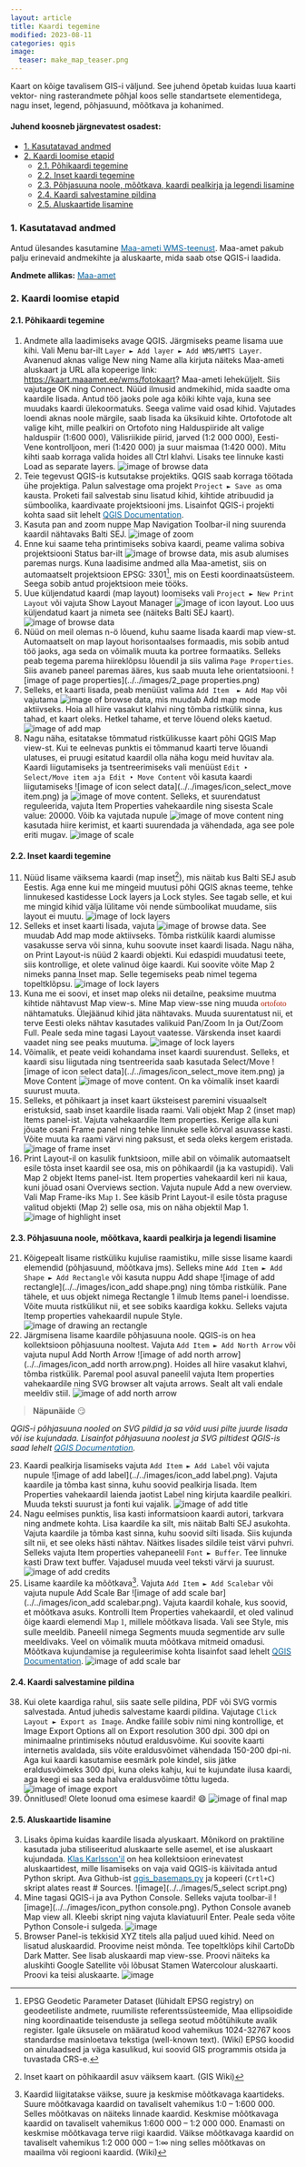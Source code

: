 ```yaml
---
layout: article
title: Kaardi tegemine
modified: 2023-08-11
categories: qgis
image:
  teaser: make_map_teaser.png
---
```


Kaart on kõige tavalisem GIS-i väljund. See juhend õpetab kuidas luua kaarti vektor- ning rasterandmete põhjal koos selle standartsete elementidega, nagu inset, legend, põhjasuund, mõõtkava ja kohanimed.

#### Juhend koosneb järgnevatest osadest:

- [1. Kasutatavad andmed](#1-kasutatavad-andmed)
- [2. Kaardi loomise etapid](#2-kaardi-loomise-etapid)
  * [2.1. Põhikaardi tegemine](#21-põhikaardi-tegemine)
  * [2.2. Inset kaardi tegemine](#22-inset-kaardi-tegemine)
  * [2.3. Põhjasuuna noole, mõõtkava, kaardi pealkirja ja legendi lisamine](#23-põhjasuuna-noole-mõõtkava-kaardi-pealkirja-ja-legendi-lisamine)
  * [2.4. Kaardi salvestamine pildina](#24-kaardi-salvestamine-pildina)
  * [2.5. Aluskaartide lisamine](#25-aluskaartide-lisamine)

### 1. Kasutatavad andmed

Antud ülesandes kasutamine [<span style="color:#0564A0">Maa-ameti WMS-teenust</span>](https://geoportaal.maaamet.ee/est/Teenused/WMSWFS-teenused-p65.html). Maa-amet pakub palju erinevaid andmekihte ja aluskaarte, mida saab otse QGIS-i laadida.

**Andmete allikas:** [<span style="color:#0564A0">Maa-amet</span>](https://geoportaal.maaamet.ee/est/Teenused/WMSWFS-teenused-p65.html)

### 2. Kaardi loomise etapid
#### 2.1. Põhikaardi tegemine
1. Andmete alla laadimiseks avage QGIS. Järgmiseks peame lisama uue kihi. Vali Menu bar-ilt `Layer ► Add layer ► Add WMS/WMTS Layer`. Avanenud aknas valige New ning Name alla kirjuta näiteks Maa-ameti aluskaart ja URL alla kopeerige link: https://kaart.maaamet.ee/wms/fotokaart? Maa-ameti leheküljelt. Siis vajutage OK ning Connect. Nüüd ilmusid andmekihid, mida saadte oma kaardile lisada. Antud töö jaoks pole aga kõiki kihte vaja, kuna see muudaks kaardi ülekoormatuks. Seega valime vaid osad kihid. Vajutades loendi aknas noole märgile, saab lisada ka üksikuid kihte. Ortofotode alt valige kiht, mille pealkiri on Ortofoto ning Halduspiiride alt valige halduspiir (1:600 000), Välisriikide piirid, jarved (1:2 000 000), Eesti-Vene kontrolljoon, meri (1:420 000) ja suur maismaa (1:420 000). Mitu kihti saab korraga valida hoides all Ctrl klahvi. Lisaks tee linnuke kasti Load as separate layers.
![image of browse data ](../../images/e2_wms_lisamine.png)
2. Teie tegevust QGIS-is kutsutakse projektiks. QGIS saab korraga töötada ühe projektiga. Palun salvestage oma projekt `Project ► Save as` oma kausta. Proketi fail salvestab sinu lisatud kihid, kihtide atribuudid ja sümboolika, kaardivaate projektsiooni jms. Lisainfot QGIS-i projekti kohta saad siit lehelt [<span style="color:#0564A0">QGIS Documentation</span>](https://docs.qgis.org/3.28/en/docs/user_manual/introduction/project_files.html#working-with-project-files).
3. Kasuta pan and zoom nuppe Map Navigation Toolbar-il ning suurenda kaardil nähtavaks Balti SEJ. 
![image of zoom](../../images/e2_zoom_BaltiSEJ.png)
4. Enne kui saame teha printimiseks sobiva kaardi, peame valima sobiva projektsiooni Status bar-ilt ![image of browse data](../../images/icon_crs.png), mis asub alumises paremas nurgs. Kuna laadisime andmed alla Maa-ametist, siis on automaatselt projektsioon EPSG: 3301[^1], mis on Eesti koordinaatsüsteem. Seega sobib antud projektsioon meie tööks.
5. Uue küljendatud kaardi (map layout) loomiseks vali `Project ► New Print Layout` või vajuta Show Layout Manager ![image of icon layout](../../images/icon_layout.png). Loo uus küljendatud kaart ja nimeta see (näiteks Balti SEJ kaart). 
![image of browse data](../../images/2_new_layout.png)
6. Nüüd on meil olemas n-ö lõuend, kuhu saame lisada kaardi map view-st. Automaatselt on map layout horisontaalses formaadis, mis sobib antud töö jaoks, aga seda on võimalik muuta ka portree formaatiks. Selleks peab tegema parema hiireklõpsu lõuendil ja siis valima `Page Properties`. Siis avaneb paneel paremas ääres, kus saab muuta lehe orientatsiooni. 
![image of page properties](../../images/2_page properties.png)
7. Selleks, et kaarti lisada, peab menüüst valima `Add Item  ► Add Map` või vajutama ![image of browse data](../../images/icon_add_map.png), mis muudab Add map mode aktiivseks. Hoia all hiire vasakut klahvi ning tõmba ristkülik sinna, kus tahad, et kaart oleks. Hetkel tahame, et terve lõuend oleks kaetud.
![image of add map](../../images/e2_addmap.png)
8. Nagu näha, esitatakse tõmmatud ristkülikusse kaart põhi QGIS Map view-st. Kui te eelnevas punktis ei tõmmanud kaarti terve lõuandi ulatuses, ei pruugi esitatud kaardil olla näha kogu meid huvitav ala. Kaardi liigutamiseks ja tsentreerimiseks vali menüüst `Edit ‣ Select/Move item aja Edit ‣ Move Content` või kasuta kaardi liigutamiseks ![image of icon select data](../../images/icon_select_move item.png) ja ![image of move content](../../images/icon_move_content.png). Selleks, et suurendatust reguleerida, vajuta Item Properties vahekaardile ning sisesta Scale value: 20000. Võib ka vajutada nupule ![image of move content](../../images/icon_move_content.png) ning kasutada hiire kerimist, et kaarti suurendada ja vähendada, aga see pole eriti mugav. 
![image of scale](../../images/e2_scale.png)

#### 2.2. Inset kaardi tegemine
11. Nüüd lisame väiksema kaardi (map inset[^2]), mis näitab kus Balti SEJ asub Eestis. Aga enne kui me mingeid muutusi põhi QGIS aknas teeme, tehke linnukesed kastidesse Lock layers ja Lock styles. See tagab selle, et kui me mingid kihid välja lülitame või nende sümboolikat muudame, siis layout ei muutu. 
![image of lock layers](../../images/e2_lock_layers.png)
12. Selleks et inset kaarti lisada, vajuta ![image of browse data](../../images/icon_add_map.png). See muudab Add map mode aktiivseks. Tõmba ristkülik kaardi alumisse vasakusse serva või sinna, kuhu soovute inset kaardi lisada. Nagu näha, on Print Layout-is nüüd 2 kaardi objekti. Kui edaspidi muudatusi teete, siis kontrollige, et olete valinud õige kaardi. Kui soovite võite Map 2 nimeks panna Inset map. Selle tegemiseks peab nimel tegema topeltklõpsu.
![image of lock layers](../../images/e2_inset_map.png)
13. Kuna me ei soovi, et inset map oleks nii detailne, peaksime muutma kihtide nähtavust Map view-s. Mine Map view-sse ning muuda <span style="font-family:Consolas; color:#AF1B03">ortofoto</span> nähtamatuks. Ülejäänud kihid jäta nähtavaks. Muuda suurentatust nii, et terve Eesti oleks nähtav kasutades valikuid Pan/Zoom In ja Out/Zoom Full. Peale seda mine tagasi Layout vaatesse. Värskenda inset kaardi vaadet ning see peaks muutuma.
![image of lock layers](../../images/e2_zoom_for_inset.png)
13. Võimalik, et peate veidi kohandama inset kaardi suurendust. Selleks, et kaardi sisu liigutada ning tsentreerida saab kasutada Select/Move ![image of icon select data](../../images/icon_select_move item.png) ja Move Content ![image of move content](../../images/icon_move_content.png). On ka võimalik inset kaardi suurust muuta.
14. Selleks, et põhikaart ja inset kaart üksteisest paremini visuaalselt eristuksid, saab inset kaardile lisada raami. Vali objekt Map 2 (inset map) Items panel-ist. Vajuta vahekaardile Item properties. Kerige alla kuni jõuate osani Frame panel ning tehke linnuke selle kõrval asuvasse kasti. Võite muuta ka raami värvi ning paksust, et seda oleks kergem eristada.
![image of frame inset](../../images/e2_inset_frame.png)
15. Print Layout-il on kasulik funktsioon, mille abil on võimalik automaatselt esile tõsta inset kaardil see osa, mis on põhikaardil (ja ka vastupidi). Vali Map 2 objekt Items panel-ist. Item properties vahekaardil keri nii kaua, kuni jõuad osani Overviews section. Vajuta nupule Add a new overview. Vali Map Frame-iks <span style="font-family:Consolas">Map 1</span>. See käsib Print Layout-il esile tõsta praguse valitud objekti (Map 2) selle osa, mis on näha objektil Map 1.
![image of highlight inset](../../images/e2_hightlight_inset.png)

#### 2.3. Põhjasuuna noole, mõõtkava, kaardi pealkirja ja legendi lisamine
21. Kõigepealt lisame ristküliku kujulise raamistiku, mille sisse lisame kaardi elemendid (põhjasuund, mõõtkava jms). Selleks mine `Add Item ► Add Shape ► Add Rectangle` või kasuta nuppu Add shape ![image of add rectangle](../../images/icon_add shape.png) ning tõmba ristkülik. Pane tähele, et uus objekt nimega Rectangle 1 ilmub Items panel-i loendisse. Võite muuta ristkülikut nii, et see sobiks kaardiga kokku. Selleks vajuta Itemp properties vahekaardil nupule Style.
![image of drawing an rectangle](../../images/e2_draw_rectangle.png)
22. Järgmisena lisame kaardile põhjasuuna noole. QGIS-is on hea kollektsioon põhjasuuna nooltest. Vajuta `Add Item ► Add North Arrow` või vajuta nupul Add North Arrow ![image of add north arrow](../../images/icon_add north arrow.png). Hoides all hiire vasakut klahvi, tõmba ristkülik. Paremal pool asuval paneelil vajuta Item properties vahekaardile ning SVG browser alt vajuta arrows. Sealt alt vali endale meeldiv stiil. 
![image of add north arrow](../../images/e2_add_north_arrow.png)
>**Näpunäide** :smirk:
>
*QGIS-i põhjasuuna nooled on SVG pildid ja sa võid uusi pilte juurde lisada või ise kujundada. Lisainfot põhjasuuna noolest ja SVG piltidest QGIS-is saad lehelt [<span style="color:#0564A0">QGIS Documentation</span>](https://docs.qgis.org/3.28/en/docs/user_manual/print_composer/composer_items/composer_image.html#the-picture-item).*

23. Kaardi pealkirja lisamiseks vajuta `Add Item ► Add Label` või vajuta nupule ![image of add label](../../images/icon_add label.png). Vajuta kaardile ja tõmba kast sinna, kuhu soovid pealkirja lisada. Item Properties vahekaardil laienda jaotist Label ning kirjuta kaardile pealkiri. Muuda teksti suurust ja fonti kui vajalik.
![image of add title](../../images/e2_add_title.png)
24. Nagu eelmises punktis, lisa kasti informatsioon kaardi autori, tarkvara ning andmete kohta. Lisa kaardile ka silt, mis näitab Balti SEJ asukohta. Vajuta kaardile ja tõmba kast sinna, kuhu soovid silti lisada. Siis kujunda silt nii, et see oleks hästi nähtav. Näitkes lisades sildile teist värvi puhvri. Selleks vajuta Item properties vahepaneelil `Font ► Buffer`. Tee linnuke kasti Draw text buffer. Vajadusel muuda veel teksti värvi ja suurust.
![image of add credits](../../images/e2_add_credits.png)
25. Lisame kaardile ka mõõtkava[^3]. Vajuta `Add Item ► Add Scalebar` või vajuta nupule Add Scale Bar ![image of add scale bar](../../images/icon_add scalebar.png). Vajuta kaardil kohale, kus soovid, et mõõtkava asuks. Kontrolli Item Properties vahekaardil, et oled valinud õige kaardi elemendi <span style="font-family:Consolas">Map 1</span>, millele mõõtkava lisada. Vali see Style, mis sulle meeldib. Paneelil nimega Segments muuda segmentide arv sulle meeldivaks. Veel on võimalik muuta mõõtkava mitmeid omadusi. Mõõtkava kujundamise ja reguleerimise kohta lisainfot saad lehelt [<span style="color:#0564A0">QGIS Documentation</span>](https://docs.qgis.org/3.28/en/docs/user_manual/print_composer/composer_items/composer_scale_bar.html#the-scale-bar-item).
![image of add scale bar](../../images/e2_add_scalebar.png)

#### 2.4. Kaardi salvestamine pildina
38. Kui olete kaardiga rahul, siis saate selle pildina, PDF või SVG vormis salvestada. Antud juhedis salvestame kaardi pildina. Vajutage `Click Layout ► Export as Image`. Andke failile sobiv nimi ning kontrollige, et Image Export Options all on Export resolution 300 dpi. 300 dpi on minimaalne printimiseks nõutud eraldusvõime. Kui soovite kaarti internetis avaldada, siis võite eraldusvõimet vähendada 150-200 dpi-ni. Aga kui kaardi kasutamise eesmärk pole kindel, siis jätke eraldusvõimeks 300 dpi, kuna oleks kahju, kui te kujundate ilusa kaardi, aga keegi ei saa seda halva eraldusvõime tõttu lugeda.
![image of image export](../../images/e2_image_export.png)
39. Õnnitlused! Olete loonud oma esimese kaardi! :smile:
![image of final map](../../images/e2_final_map.png)

#### 2.5. Aluskaartide lisamine
3. Lisaks õpima kuidas kaardile lisada alyuskaart. Mõnikord on praktiline kasutada juba stiliseeritud aluskaarte selle asemel, et ise aluskaart kujundada. [<span style="color:#0564A0">Klas Karlsson'il</span>](https://github.com/klakar) on hea kollektsioon erinevatest aluskaartidest, mille lisamiseks on vaja vaid QGIS-is käivitada antud Python skript. Ava Github-ist [<span style="color:#0564A0">qgis_basemaps.py</span>](https://github.com/klakar/QGIS_resources/blob/master/collections/Geosupportsystem/python/qgis_basemaps.py) ja kopeeri (`Crtl+C`) skript alates reast # Sources.
![image](../../images/5_select script.png)
4. Mine tagasi QGIS-i ja ava Python Console. Selleks vajuta toolbar-il ![image](../../images/icon_python console.png). Python Console avaneb Map view all. Kleebi skript ning vajuta klaviatuuril Enter. Peale seda võite Python Console-i sulgeda. 
![image](../../images/e2_paste_script.png)
5. Browser Panel-is tekkisid XYZ titels alla paljud uued kihid. Need on lisatud aluskaardid. Proovime neist mõnda. Tee topeltklõps kihil CartoDb Dark Matter. See lisab aluskaardi map view-sse. Proovi näiteks ka aluskihti Google Satellite või lõbusat Stamen Watercolour aluskaarti. Proovi ka teisi aluskaarte. 
![image](../../images/e2_add_base_map_layers.png) 

[^1]: EPSG Geodetic Parameter Dataset (lühidalt EPSG registry) on geodeetiliste andmete, ruumiliste referentssüsteemide, Maa ellipsoidide ning koordinaatide teisenduste ja sellega seotud mõõtühikute avalik register. Igale üksusele on määratud kood vahemikus 1024-32767 koos standardse masinloetava tekstiga (well-known text). (Wiki) EPSG koodid on ainulaadsed ja väga kasulikud, kui soovid GIS programmis otsida ja tuvastada CRS-e.
[^2]: Inset kaart on põhikaardil asuv väiksem kaart. (GIS Wiki)
[^3]: Kaardid liigitatakse väikse, suure ja keskmise mõõtkavaga kaartideks. Suure mõõtkavaga kaardid on tavaliselt vahemikus 1:0 – 1:600 000. Selles mõõtkavas on näiteks linnade kaardid. Keskmise mõõtkavaga kaardid on tavaliselt vahemikus 1:600 000 – 1:2 000 000. Enamasti on keskmise mõõtkavaga terve riigi kaardid. Väikse mõõtkavaga kaardid on tavaliselt vahemikus 1:2 000 000 – 1:∞ ning selles mõõtkavas on maailma või regiooni kaardid. (Wiki) 
